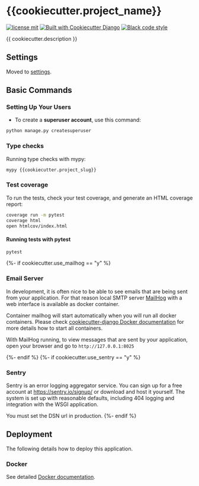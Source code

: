 # {{cookiecutter.project_name}}

[![license mit](https://img.shields.io/badge/licence-MIT-56BEB8)](LICENSE)
[![Built with Cookiecutter Django](https://img.shields.io/badge/built%20with-Cookiecutter%20Django-ff69b4.svg?logo=cookiecutter)](https://github.com/ShadowsS01/cookiecutter-django)
[![Black code style](https://img.shields.io/badge/code%20style-black-000000.svg)](https://github.com/ambv/black)

{{ cookiecutter.description }}

## Settings

Moved to [settings](https://github.com/ShadowsS01/cookiecutter-django/blob/master/docs/settings.md).

## Basic Commands

### Setting Up Your Users

- To create a **superuser account**, use this command:

```bash
python manage.py createsuperuser
```

### Type checks

Running type checks with mypy:

```bash
mypy {{cookiecutter.project_slug}}
```

### Test coverage

To run the tests, check your test coverage, and generate an HTML coverage report:

```bash
coverage run -m pytest
coverage html
open htmlcov/index.html
```

#### Running tests with pytest

```bash
pytest
```

{%- if cookiecutter.use_mailhog == "y" %}

### Email Server

In development, it is often nice to be able to see emails that are being sent from your application. For that reason local SMTP server [MailHog](https://github.com/mailhog/MailHog) with a web interface is available as docker container.

Container mailhog will start automatically when you will run all docker containers.
Please check [cookiecutter-django Docker documentation](./docs/docker.md) for more details how to start all containers.

With MailHog running, to view messages that are sent by your application, open your browser and go to `http://127.0.0.1:8025`

{%- endif %}
{%- if cookiecutter.use_sentry == "y" %}

### Sentry

Sentry is an error logging aggregator service. You can sign up for a free account at <https://sentry.io/signup/> or download and host it yourself.
The system is set up with reasonable defaults, including 404 logging and integration with the WSGI application.

You must set the DSN url in production.
{%- endif %}

## Deployment

The following details how to deploy this application.

### Docker

See detailed [Docker documentation](./docs/docker.md).
